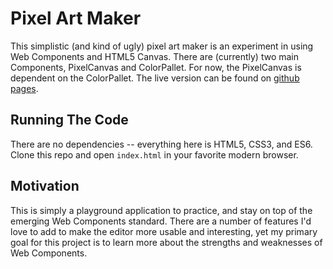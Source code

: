 # Pixel Art Maker

This simplistic (and kind of ugly) pixel art maker is an experiment in using Web Components and HTML5 Canvas.  There are (currently) two main Components, PixelCanvas and ColorPallet. For now, the PixelCanvas is dependent on the ColorPallet. The live version can be found on [github pages](https://teb311.github.io/pixel-art-maker).

## Running The Code

There are no dependencies -- everything here is HTML5, CSS3, and ES6. Clone this repo and open `index.html` in your favorite modern browser.

## Motivation

This is simply a playground application to practice, and stay on top of the emerging Web Components standard. There are a number of features I'd love to add to make the editor more usable and interesting, yet my primary goal for this project is to learn more about the strengths and weaknesses of Web Components. 
